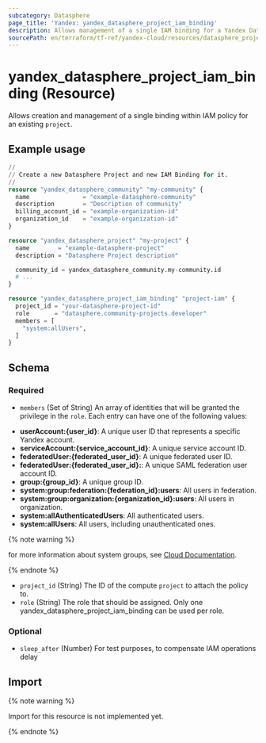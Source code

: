 ```yaml
---
subcategory: Datasphere
page_title: 'Yandex: yandex_datasphere_project_iam_binding'
description: Allows management of a single IAM binding for a Yandex Datasphere Project.
sourcePath: en/terraform/tf-ref/yandex-cloud/resources/datasphere_project_iam_binding.md
---
```


# yandex_datasphere_project_iam_binding (Resource)

Allows creation and management of a single binding within IAM policy for an existing `project`.

## Example usage

```terraform
//
// Create a new Datasphere Project and new IAM Binding for it.
//
resource "yandex_datasphere_community" "my-community" {
  name               = "example-datasphere-community"
  description        = "Description of community"
  billing_account_id = "example-organization-id"
  organization_id    = "example-organization-id"
}

resource "yandex_datasphere_project" "my-project" {
  name        = "example-datasphere-project"
  description = "Datasphere Project description"

  community_id = yandex_datasphere_community.my-community.id
  # ...
}

resource "yandex_datasphere_project_iam_binding" "project-iam" {
  project_id = "your-datasphere-project-id"
  role       = "datasphere.community-projects.developer"
  members = [
    "system:allUsers",
  ]
}
```

<!-- schema generated by tfplugindocs -->
## Schema

### Required

- `members` (Set of String) An array of identities that will be granted the privilege in the `role`. Each entry can have one of the following values:
 * **userAccount:{user_id}**: A unique user ID that represents a specific Yandex account.
 * **serviceAccount:{service_account_id}**: A unique service account ID.
 * **federatedUser:{federated_user_id}**: A unique federated user ID.
 * **federatedUser:{federated_user_id}:**: A unique SAML federation user account ID.
 * **group:{group_id}**: A unique group ID.
 * **system:group:federation:{federation_id}:users**: All users in federation.
 * **system:group:organization:{organization_id}:users**: All users in organization.
 * **system:allAuthenticatedUsers**: All authenticated users.
 * **system:allUsers**: All users, including unauthenticated ones.

{% note warning %}

for more information about system groups, see [Cloud Documentation](https://yandex.cloud/docs/iam/concepts/access-control/system-group).

{% endnote %}

- `project_id` (String) The ID of the compute `project` to attach the policy to.
- `role` (String) The role that should be assigned. Only one yandex_datasphere_project_iam_binding can be used per role.

### Optional

- `sleep_after` (Number) For test purposes, to compensate IAM operations delay

## Import

{% note warning %}

Import for this resource is not implemented yet.

{% endnote %}

